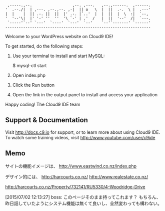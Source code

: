 
     ,-----.,--.                  ,--. ,---.   ,--.,------.  ,------.
    '  .--./|  | ,---. ,--.,--. ,-|  || o   \  |  ||  .-.  \ |  .---'
    |  |    |  || .-. ||  ||  |' .-. |`..'  |  |  ||  |  \  :|  `--, 
    '  '--'\|  |' '-' ''  ''  '\ `-' | .'  /   |  ||  '--'  /|  `---.
     `-----'`--' `---'  `----'  `---'  `--'    `--'`-------' `------'
    ----------------------------------------------------------------- 


Welcome to your WordPress website on Cloud9 IDE!

To get started, do the following steps:

1) Use your terminal to install and start MySQL:

   $ mysql-ctl start

2) Open index.php

3) Click the Run button

4) Open the link in the output panel to install and access your application

Happy coding!
The Cloud9 IDE team


## Support & Documentation

Visit http://docs.c9.io for support, or to learn more about using Cloud9 IDE. 
To watch some training videos, visit http://www.youtube.com/user/c9ide

## Memo

サイトの機能イメージは、
http://www.eastwind.co.nz/index.php

デザイン的には、
http://harcourts.co.nz/
http://www.realestate.co.nz/

http://harcourts.co.nz/Property/732141/RU5330/4-Woodridge-Drive

[2015/07/02 12:13:27] boss: このページそのまま持ってこれます？
もちろん、昨日話していたようにシステム機能は無くて良いし、全然変わっても構わない。

